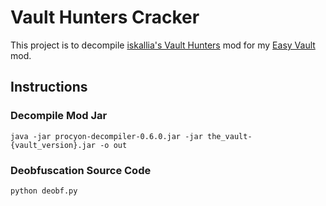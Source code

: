# Vault Hunters Cracker

This project is to decompile [iskallia's Vault Hunters](https://github.com/Iskallia/Vault-public-S1) mod for my [Easy Vault](https://github.com/Derican/Easy-Vault) mod.

## Instructions

### Decompile Mod Jar

`java -jar procyon-decompiler-0.6.0.jar -jar the_vault-{vault_version}.jar -o out`

### Deobfuscation Source Code

`python deobf.py`
